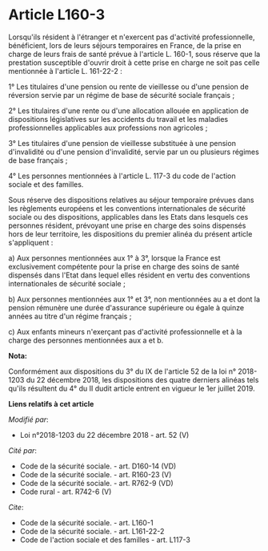 # Article L160-3

Lorsqu'ils résident à l'étranger et n'exercent pas d'activité professionnelle, bénéficient, lors de leurs séjours temporaires
en France, de la prise en charge de leurs frais de santé prévue à l'article L. 160-1, sous réserve que la prestation
susceptible d'ouvrir droit à cette prise en charge ne soit pas celle mentionnée à l'article L. 161-22-2 :

1° Les titulaires d'une pension ou rente de vieillesse ou d'une pension de réversion servie par un régime de base de sécurité
sociale français ;

2° Les titulaires d'une rente ou d'une allocation allouée en application de dispositions législatives sur les accidents du
travail et les maladies professionnelles applicables aux professions non agricoles ;

3° Les titulaires d'une pension de vieillesse substituée à une pension d'invalidité ou d'une pension d'invalidité, servie par
un ou plusieurs régimes de base français ;

4° Les personnes mentionnées à l'article L. 117-3 du code de l'action sociale et des familles.

Sous réserve des dispositions relatives au séjour temporaire prévues dans les règlements européens et les conventions
internationales de sécurité sociale ou des dispositions, applicables dans les Etats dans lesquels ces personnes résident,
prévoyant une prise en charge des soins dispensés hors de leur territoire, les dispositions du premier alinéa du présent
article s'appliquent :

a) Aux personnes mentionnées aux 1° à 3°, lorsque la France est exclusivement compétente pour la prise en charge des soins de
santé dispensés dans l'Etat dans lequel elles résident en vertu des conventions internationales de sécurité sociale ;

b) Aux personnes mentionnées aux 1° et 3°, non mentionnées au a et dont la pension rémunère une durée d'assurance supérieure
ou égale à quinze années au titre d'un régime français ;

c) Aux enfants mineurs n'exerçant pas d'activité professionnelle et à la charge des personnes mentionnées aux a et b.

**Nota:**

Conformément aux dispositions du 3° du IX de l'article 52 de la loi n° 2018-1203 du 22 décembre 2018, les dispositions des
quatre derniers alinéas tels qu'ils résultent du 4° du II dudit article entrent en vigueur le 1er juillet 2019.

**Liens relatifs à cet article**

_Modifié par_:

  - Loi n°2018-1203 du 22 décembre 2018 - art. 52 (V)

_Cité par_:

  - Code de la sécurité sociale. - art. D160-14 (VD)
  - Code de la sécurité sociale. - art. R160-23 (V)
  - Code de la sécurité sociale. - art. R762-9 (VD)
  - Code rural - art. R742-6 (V)

_Cite_:

  - Code de la sécurité sociale. - art. L160-1
  - Code de la sécurité sociale. - art. L161-22-2
  - Code de l'action sociale et des familles - art. L117-3
